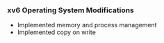 ### xv6 Operating System Modifications
- Implemented memory and process management
- Implemented copy on write
